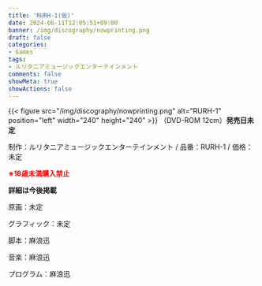 ```yaml
---
title: 'RURH-1(仮)'
date: 2024-06-11T12:05:51+09:00
banner: /img/discography/nowprinting.png
draft: false
categories:
- Games
tags:
- ルリタニアミュージックエンターテインメント
comments: false
showMeta: true
showActions: false
---
```


{{< figure src="/img/discography/nowprinting.png" alt="RURH-1" position="left" width="240" height="240" >}}
（DVD-ROM 12cm）**発売日未定**

制作：ルリタニアミュージックエンターテインメント / 品番：RURH-1 / 価格：未定

<b><font color=#ff0000>※18歳未満購入禁止</font></b>

<b>詳細は今後掲載</b>

原画：未定

グラフィック：未定

脚本：麻浪迅

音楽：麻浪迅

プログラム：麻浪迅
